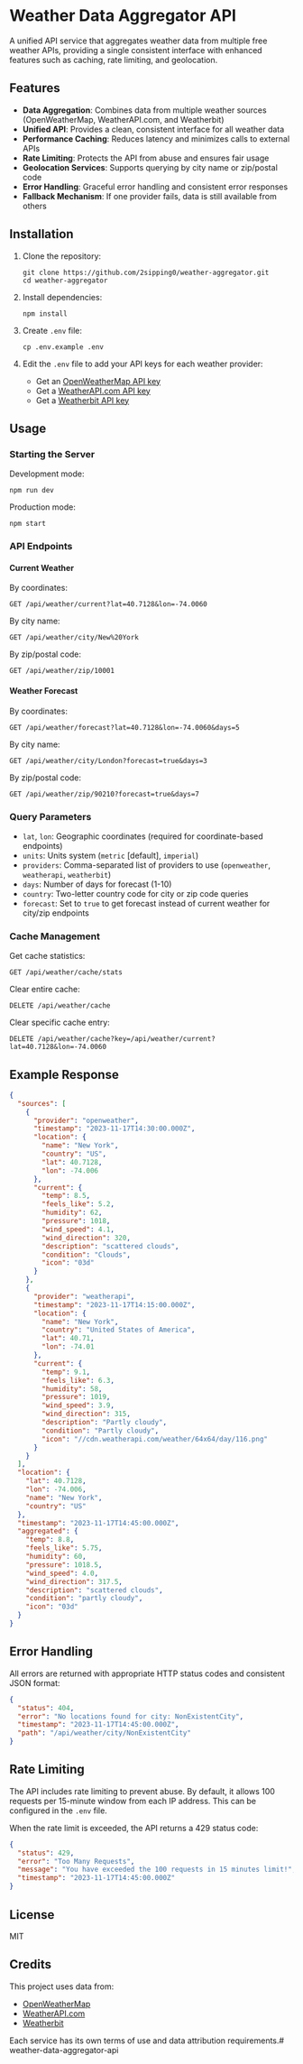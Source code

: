 # Weather Data Aggregator API

A unified API service that aggregates weather data from multiple free weather APIs, providing a single consistent interface with enhanced features such as caching, rate limiting, and geolocation.

## Features

- **Data Aggregation**: Combines data from multiple weather sources (OpenWeatherMap, WeatherAPI.com, and Weatherbit)
- **Unified API**: Provides a clean, consistent interface for all weather data
- **Performance Caching**: Reduces latency and minimizes calls to external APIs
- **Rate Limiting**: Protects the API from abuse and ensures fair usage
- **Geolocation Services**: Supports querying by city name or zip/postal code
- **Error Handling**: Graceful error handling and consistent error responses
- **Fallback Mechanism**: If one provider fails, data is still available from others

## Installation

1. Clone the repository:
   ```
   git clone https://github.com/2sipping0/weather-aggregator.git
   cd weather-aggregator
   ```

2. Install dependencies:
   ```
   npm install
   ```

3. Create `.env` file:
   ```
   cp .env.example .env
   ```

4. Edit the `.env` file to add your API keys for each weather provider:
   - Get an [OpenWeatherMap API key](https://openweathermap.org/api)
   - Get a [WeatherAPI.com API key](https://www.weatherapi.com/)
   - Get a [Weatherbit API key](https://www.weatherbit.io/)

## Usage

### Starting the Server

Development mode:
```
npm run dev
```

Production mode:
```
npm start
```

### API Endpoints

#### Current Weather

By coordinates:
```
GET /api/weather/current?lat=40.7128&lon=-74.0060
```

By city name:
```
GET /api/weather/city/New%20York
```

By zip/postal code:
```
GET /api/weather/zip/10001
```

#### Weather Forecast

By coordinates:
```
GET /api/weather/forecast?lat=40.7128&lon=-74.0060&days=5
```

By city name:
```
GET /api/weather/city/London?forecast=true&days=3
```

By zip/postal code:
```
GET /api/weather/zip/90210?forecast=true&days=7
```

### Query Parameters

- `lat`, `lon`: Geographic coordinates (required for coordinate-based endpoints)
- `units`: Units system (`metric` [default], `imperial`)
- `providers`: Comma-separated list of providers to use (`openweather`, `weatherapi`, `weatherbit`)
- `days`: Number of days for forecast (1-10)
- `country`: Two-letter country code for city or zip code queries
- `forecast`: Set to `true` to get forecast instead of current weather for city/zip endpoints

### Cache Management

Get cache statistics:
```
GET /api/weather/cache/stats
```

Clear entire cache:
```
DELETE /api/weather/cache
```

Clear specific cache entry:
```
DELETE /api/weather/cache?key=/api/weather/current?lat=40.7128&lon=-74.0060
```

## Example Response

```json
{
  "sources": [
    {
      "provider": "openweather",
      "timestamp": "2023-11-17T14:30:00.000Z",
      "location": {
        "name": "New York",
        "country": "US",
        "lat": 40.7128,
        "lon": -74.006
      },
      "current": {
        "temp": 8.5,
        "feels_like": 5.2,
        "humidity": 62,
        "pressure": 1018,
        "wind_speed": 4.1,
        "wind_direction": 320,
        "description": "scattered clouds",
        "condition": "Clouds",
        "icon": "03d"
      }
    },
    {
      "provider": "weatherapi",
      "timestamp": "2023-11-17T14:15:00.000Z",
      "location": {
        "name": "New York",
        "country": "United States of America",
        "lat": 40.71,
        "lon": -74.01
      },
      "current": {
        "temp": 9.1,
        "feels_like": 6.3,
        "humidity": 58,
        "pressure": 1019,
        "wind_speed": 3.9,
        "wind_direction": 315,
        "description": "Partly cloudy",
        "condition": "Partly cloudy",
        "icon": "//cdn.weatherapi.com/weather/64x64/day/116.png"
      }
    }
  ],
  "location": {
    "lat": 40.7128,
    "lon": -74.006,
    "name": "New York",
    "country": "US"
  },
  "timestamp": "2023-11-17T14:45:00.000Z",
  "aggregated": {
    "temp": 8.8,
    "feels_like": 5.75,
    "humidity": 60,
    "pressure": 1018.5,
    "wind_speed": 4.0,
    "wind_direction": 317.5,
    "description": "scattered clouds",
    "condition": "partly cloudy",
    "icon": "03d"
  }
}
```

## Error Handling

All errors are returned with appropriate HTTP status codes and consistent JSON format:

```json
{
  "status": 404,
  "error": "No locations found for city: NonExistentCity",
  "timestamp": "2023-11-17T14:45:00.000Z",
  "path": "/api/weather/city/NonExistentCity"
}
```

## Rate Limiting

The API includes rate limiting to prevent abuse. By default, it allows 100 requests per 15-minute window from each IP address. This can be configured in the `.env` file.

When the rate limit is exceeded, the API returns a 429 status code:

```json
{
  "status": 429,
  "error": "Too Many Requests",
  "message": "You have exceeded the 100 requests in 15 minutes limit!",
  "timestamp": "2023-11-17T14:45:00.000Z"
}
```

## License

MIT

## Credits

This project uses data from:
- [OpenWeatherMap](https://openweathermap.org/)
- [WeatherAPI.com](https://www.weatherapi.com/)
- [Weatherbit](https://www.weatherbit.io/)

Each service has its own terms of use and data attribution requirements.# weather-data-aggregator-api
